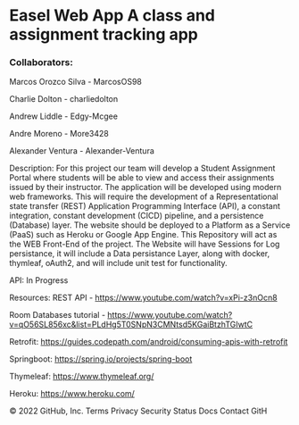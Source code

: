 # Easel Web App A class and assignment tracking app 

### Collaborators:

Marcos Orozco Silva - MarcosOS98

Charlie Dolton - charliedolton

Andrew Liddle - Edgy-Mcgee

Andre Moreno - More3428

Alexander Ventura - Alexander-Ventura


Description: For this project our team will develop a Student Assignment Portal where students will be able to view and access their assignments issued by their instructor. The application will be developed using modern web frameworks. This will require the development of a Representational state transfer (REST) Application Programming Interface (API), a constant integration, constant development (CICD) pipeline, and a persistence (Database) layer. The website should be deployed to a Platform as a Service (PaaS) such as Heroku or Google App Engine. This Repository will act as the WEB Front-End of the project. The Website will have Sessions for Log persistance, it will include a Data persistance Layer, along with docker, thymleaf, oAuth2, and will include unit test for functionality.

API: In Progress

Resources: REST API - https://www.youtube.com/watch?v=xPi-z3nOcn8

Room Databases tutorial - https://www.youtube.com/watch?v=qO56SL856xc&list=PLdHg5T0SNpN3CMNtsd5KGaiBtzhTGIwtC

Retrofit: https://guides.codepath.com/android/consuming-apis-with-retrofit

Springboot: https://spring.io/projects/spring-boot

Thymeleaf: https://www.thymeleaf.org/

Heroku: https://www.heroku.com/

© 2022 GitHub, Inc.
Terms
Privacy
Security
Status
Docs
Contact GitH
